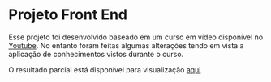 # Projeto Front End

Esse projeto foi desenvolvido baseado em um curso em vídeo disponível no [Youtube](https://www.youtube.com/watch?v=L_JSUkn7LME&list=PLM_90--7SomWgfPYCXnpuoY2L-Z_Z-AiV&index=1&t=442s). No entanto foram feitas algumas alterações tendo em vista a aplicação de conhecimentos vistos durante o curso.

O resultado parcial está disponível para visualização [aqui](https://60a584cce06bd40007c6335d--boring-engelbart-4caa62.netlify.app/)
